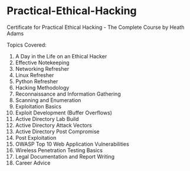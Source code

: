# Practical-Ethical-Hacking
Certificate for Practical Ethical Hacking - The Complete Course by Heath Adams

Topics Covered:
1. A Day in the Life on an Ethical Hacker
2. Effective Notekeeping
3. Networking Refresher
4. Linux Refresher
5. Python Refresher
6. Hacking Methodology
7. Reconnaissance and Information Gathering
8. Scanning and Enumeration
9. Exploitation Basics
10. Exploit Development (Buffer Overflows)
11. Active Directory Lab Build
12. Active Directory Attack Vectors
13. Active Directory Post Compromise
14. Post Exploitation
15. OWASP Top 10 Web Application Vulnerabilities
16. Wireless Penetration Testing Basics
17. Legal Documentation and Report Writing
18. Career Advice
